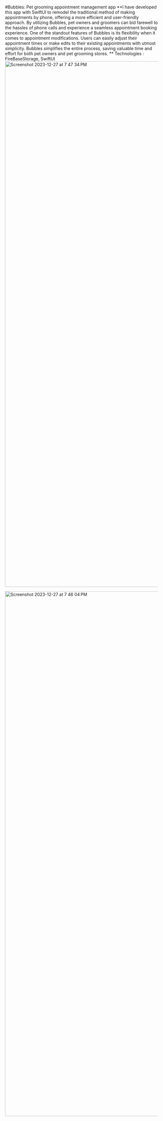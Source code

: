 #Bubbles: Pet grooming appointment management app
**I have developed this app with SwiftUI to remodel the traditional method of making appointments by phone, offering a more efficient and user-friendly approach. By utilizing Bubbles, pet owners and groomers can bid farewell to the hassles of phone calls and experience a seamless appointment booking experience.
One of the standout features of Bubbles is its flexibility when it comes to appointment modifications. Users can easily adjust their appointment times or make edits to their existing appointments with utmost simplicity. Bubbles simplifies the entire process, saving valuable time and effort for both pet owners and pet grooming stores.
** Technologies : FireBaseStorage, SwiftUI
<img width="1727" alt="Screenshot 2023-12-27 at 7 47 34 PM" src="https://github.com/jessie-pastan/bubbles-mob/assets/116131795/31819d2d-2f76-4063-a483-eda55bf5a987">

<img width="1725" alt="Screenshot 2023-12-27 at 7 46 04 PM" src="https://github.com/jessie-pastan/bubbles-mob/assets/116131795/fefe3a4e-8474-4c2b-8578-23ca0f8cecce">

